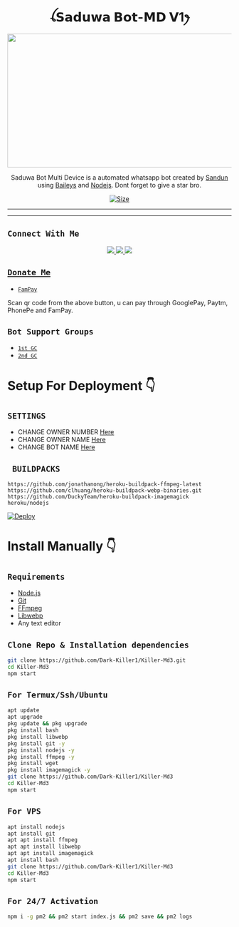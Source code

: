 <h1 align="center">ꪶ𝗦𝗮𝗱𝘂𝘄𝗮 𝗕𝗼𝘁-𝗠𝗗 𝗩1ꫂ<br></h1>
<p align="center">
  <img src="https://telegra.ph/file/8adfac9d34c43ce444fbf.jpg" width="540" height="300" />
</p>

<p align="center">
Saduwa Bot Multi Device is a automated whatsapp bot created by <a href="https://github.com/Sandun-Mihiranga2" target="_blank">Sandun</a> using <a href="https://github.com/adiwajshing/Baileys" target="_blank">Baileys</a> and <a href="https://github.com/nodejs" target="_blank">Nodejs</a>. Dont forget to give a star bro.
</p>

<p align="center">
<a href="https://chat.whatsapp.com/IKF7ygA0f1T8ZFhN7XLfaU"><img title="Size" src="https://img.shields.io/badge/Tutorial-Video-green"></a>
</p>

------



-------

## ```Connect With Me```
<p align="center">
<a href="https://wa.me/94761905764"><img src="https://img.shields.io/badge/Contact Sandun-25D366?style=for-the-badge&logo=whatsapp&logoColor=white" />
<a href="https://chat.whatsapp.com/HYj9wu5Jrv6CROxyeQbHoS"><img src="https://img.shields.io/badge/Join Official GC-25D366?style=for-the-badge&logo=whatsapp&logoColor=white" />
<a href="https://youtube.com/channel/UCvAo9TZ0Pw9vrJ_0WYRyO3A"><img src="https://img.shields.io/badge/Subscribe Xeon-ff0000?style=for-the-badge&logo=youtube&logoColor=ff000000&link=https://www.youtube.com/c/BOTINDO" /><br>
</p>

## ```Donate Me```

- [`FamPay`](https://telegra.ph/file/69933531032d509ff9e54.jpg)

<p align="left">
Scan qr code from the above button, u can pay through GooglePay, Paytm, PhonePe and FamPay.
</p>

## ```Bot Support Groups```

- [`1st GC`](https://chat.whatsapp.com/IKF7ygA0f1T8ZFhN7XLfaU)
- [`2nd GC`](https://chat.whatsapp.com/IKF7ygA0f1T8ZFhN7XLfaU)

# Setup For Deployment 👇

## `SETTINGS`

- CHANGE OWNER NUMBER [Here](https://github.com/Dark-Killer1/Killer-Md3/blob/master/config/config.json#L26)
- CHANGE OWNER NAME [Here](https://github.com/Dark-Killer1/Killer-Md3/blob/master/config/config.json#L37)
- CHANGE BOT NAME [Here](https://github.com/Dark-Killer1/Killer-Md3/blob/master/config/config.json#L28)

## ` BUILDPACKS`

```
https://github.com/jonathanong/heroku-buildpack-ffmpeg-latest
https://github.com/clhuang/heroku-buildpack-webp-binaries.git
https://github.com/DuckyTeam/heroku-buildpack-imagemagick
heroku/nodejs
```

[![Deploy](https://www.herokucdn.com/deploy/button.svg)](https://heroku.com/deploy?template=https://github.com/Dark-Killer1/Killer-Md3)

# Install Manually 👇
## `Requirements`
* [Node.js](https://nodejs.org/en/)
* [Git](https://git-scm.com/downloads)
* [FFmpeg](https://github.com/BtbN/FFmpeg-Builds/releases/download/autobuild-2020-12-08-13-03/ffmpeg-n4.3.1-26-gca55240b8c-win64-gpl-4.3.zip)
* [Libwebp](https://developers.google.com/speed/webp/download)
* Any text editor
## `Clone Repo & Installation dependencies`
```bash
git clone https://github.com/Dark-Killer1/Killer-Md3.git
cd Killer-Md3
npm start
```
## `For Termux/Ssh/Ubuntu`
```bash
apt update
apt upgrade
pkg update && pkg upgrade
pkg install bash
pkg install libwebp
pkg install git -y
pkg install nodejs -y 
pkg install ffmpeg -y 
pkg install wget
pkg install imagemagick -y
git clone https://github.com/Dark-Killer1/Killer-Md3
cd Killer-Md3
npm start
```
## `For VPS`
```bash
apt install nodejs 
apt install git 
apt apt install ffmpeg 
apt apt install libwebp 
apt apt install imagemagick
apt install bash
git clone https://github.com/Dark-Killer1/Killer-Md3
cd Killer-Md3
npm start
```
## `For 24/7 Activation`
```bash
npm i -g pm2 && pm2 start index.js && pm2 save && pm2 logs
```
